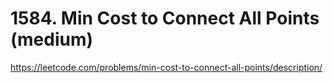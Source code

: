 # 1584. Min Cost to Connect All Points (medium)

https://leetcode.com/problems/min-cost-to-connect-all-points/description/
